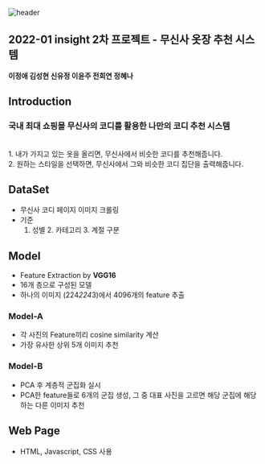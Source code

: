 ![header](https://capsule-render.vercel.app/api?type=waving&color=gradient&height=235&section=footer&text=무천장Project&fontColor=423F3E&fontSize=90&animation=fadeIn)

## 2022-01 insight 2차 프로젝트 - 무신사 옷장 추천 시스템
**이정애 김성현 신유정 이윤주 전희연 정혜나**

## Introduction
### 국내 최대 쇼핑몰 무신사의 코디를 활용한 나만의 코디 추천 시스템
<br>
1. 내가 가지고 있는 옷을 올리면, 무신사에서 비슷한 코디를 추천해줍니다. <br>
2. 원하는 스타일을 선택하면, 무신사에서 그와 비슷한 코디 집단을 출력해줍니다.

## DataSet
- 무신사 코디 페이지 이미지 크롤링
- 기준 
  1. 성별 2. 카테고리 3. 계절 구분
  
## Model
- Feature Extraction by **VGG16**
- 16개 층으로 구성된 모델
- 하나의 이미지 (224*224*3)에서 4096개의 feature 추출

### Model-A
- 각 사진의 Feature끼리 cosine similarity 계산
- 가장 유사한 상위 5개 이미지 추천 

### Model-B
- PCA 후 계층적 군집화 실시
- PCA한 feature들로 6개의 군집 생성, 그 중 대표 사진을 고르면 해당 군집에 해당하는 다른 이미지 추천

## Web Page
- HTML, Javascript, CSS 사용
